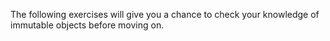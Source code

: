 The following exercises will give you a chance to check your knowledge of immutable objects before moving on.
